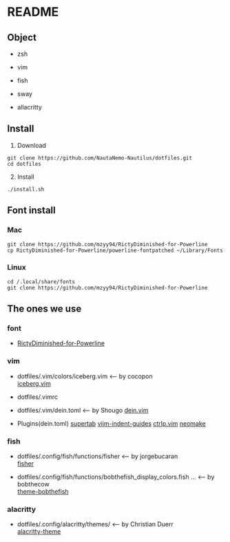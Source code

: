 # README
## Object

* zsh
* vim

* fish

* sway
* allacritty

## Install
1. Download
```
git clone https://github.com/NautaNemo-Nautilus/dotfiles.git
cd dotfiles
```
2. Install
```
./install.sh
```

## Font install
### Mac
```OS X
git clone https://github.com/mzyy94/RictyDiminished-for-Powerline
cp RictyDiminished-for-Powerline/powerline-fontpatched ~/Library/Fonts
```
  
### Linux
```Linux
cd /.local/share/fonts
git clone https://github.com/mzyy94/RictyDiminished-for-Powerline
```
## The ones we use
### font
* [RictyDiminished-for-Powerline](https://github.com/mzyy94/RictyDiminished-for-Powerline)

### vim
* dotfiles/.vim/colors/iceberg.vim <-- by cocopon  
[iceberg.vim](https://github.com/cocopon/iceberg.vim)
* dotfiles/.vimrc 
* dotfiles/.vim/dein.toml <-- by Shougo
[dein.vim](https://github.com/Shougo/dein.vim#dein-has-an-user-interface-like-vim-plug)

* Plugins(dein.toml)
[supertab](https://github.com/ervandew/supertab)
[vijm-indent-guides](https://github.com/preservim/vim-indent-guides)
[ctrlp.vim](https://github.com/ctrlpvim/ctrlp.vim)
[neomake](https://github.com/neomake/neomake)



### fish
* dotfiles/.config/fish/functions/fisher <-- by jorgebucaran  
[fisher](https://github.com/jorgebucaran/fisher)


* dotfiles/.config/fish/functions/bobthefish_display_colors.fish ... <-- by bobthecow   
[theme-bobthefish](https://github.com/oh-my-fish/theme-bobthefish)

### alacritty
* dotfiles/.config/alacritty/themes/ <-- by Christian Duerr  
[alacritty-theme](https://github.com/alacritty/alacritty-theme)

